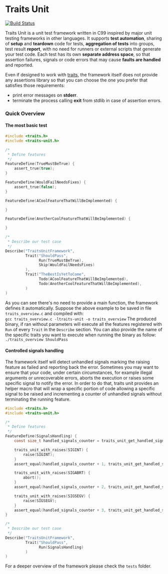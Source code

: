 Traits Unit
===========

[![Build Status](https://travis-ci.org/daddinuz/traits-unit.svg?branch=master)](https://travis-ci.org/daddinuz/traits-unit)

Traits Unit is a unit test framework written in C99 inspired by major unit testing frameworks in other languages.
It supports **test automation**, sharing of **setup** and **teardown** code for tests, **aggregation of tests** into groups,
test result **report**, with no need for runners or external scripts that generate your test code.
Each test has its own **separate address space**, so that assertion failures, signals or code errors that may cause
**faults are handled** and reported.

Even if designed to work with [traits](https://github.com/daddinuz/traits), the framework itself does not
provide any assertions library so that you can choose the one you prefer that satisfies those requirements:
 
 * print error messages on **stderr**.
 * terminate the process calling **exit** from stdlib in case of assertion errors.

### Quick Overview

#### The most basic test

```c
#include <traits.h>
#include <traits-unit.h>

/*
 * Define features
 */
FeatureDefine(TrueMustBeTrue) {
    assert_true(true);
}

FeatureDefine(WouldFailNeedsFixes) {
    assert_true(false);
}

FeatureDefine(ACoolFeatureThatWillBeImplemented) {

}

FeatureDefine(AnotherCoolFeatureThatWillBeImplemented) {

}

/*
 * Describe our test case
 */
Describe("TraitsUnitFramework",
         Trait("ShouldPass",
               Run(TrueMustBeTrue),
               Skip(WouldFailNeedsFixes)
         ),
         Trait("TheBestIsYetToCome",
               Todo(ACoolFeatureThatWillBeImplemented),
               Todo(AnotherCoolFeatureThatWillBeImplemented),
         )
)
```

As you can see there's no need to provide a main function, the framework defines it automatically.
Suppose the above example to be saved in file `traits_overview.c` and compiled with:  
`gcc traits_overview.c -ltraits-unit -o traits_overview`
The produced binary, if ran without parameters will execute all the features registered with `Run` of every `Trait` in the `Describe` section.
You can also provide the name of the specific traits you want to execute when running the binary as follow:  
`./traits_overview ShouldPass`

#### Controlled signals handling

The framework itself will detect unhandled signals marking the raising feature as failed and reporting back the error.
Sometimes you may want to ensure that your code, under certain circumstances, for example illegal arguments or 
unrecoverable errors, aborts the execution or raises some specific signal to notify the error.
In order to do that, traits unit provides an helper macro that will wrap a specific portion of code allowing a specific 
signal to be raised and incrementing a counter of unhandled signals without terminating the running feature.

```c
#include <traits.h>
#include <traits-unit.h>

/*
 * Define features
 */
FeatureDefine(SignalsHandling) {
    const size_t handled_signals_counter = traits_unit_get_handled_signals_counter();

    traits_unit_with_raises(SIGINT) {
        raise(SIGINT);
    }
    assert_equal(handled_signals_counter + 1, traits_unit_get_handled_signals_counter());

    traits_unit_with_raises(SIGABRT) {
        abort();
    }
    assert_equal(handled_signals_counter + 2, traits_unit_get_handled_signals_counter());

    traits_unit_with_raises(SIGSEGV) {
        raise(SIGSEGV);
    }
    assert_equal(handled_signals_counter + 3, traits_unit_get_handled_signals_counter());
}

/*
 * Describe our test case
 */
Describe("TraitsUnitFramework",
         Trait("ShouldPass",
               Run(SignalsHandling)
         )
)
``` 
  
For a deeper overview of the framework please check the `tests` folder.
